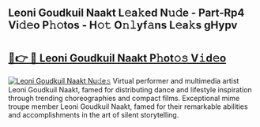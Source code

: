 ## Leoni Goudkuil Naakt L𝚎a𝚔ed N𝚞𝚍e - Part-Rp4 Vi𝚍𝚎o P𝚑𝚘tos - H𝚘𝚝 O𝚗𝚕yf𝚊ns L𝚎a𝚔s gHypv

# <h2><a href="http://kf5xhci.oniu.top/?m=Leoni+Goudkuil+Naakt">🔗👉 🔴 Leoni Goudkuil Naakt P𝚑ot𝚘𝚜 V𝚒d𝚎o</a></h2>

[![Leoni Goudkuil Naakt Nu𝚍e𝚜](https://i.imgur.com/0qMVB7G.gif)](http://kf5xhci.oniu.top/?m=Leoni+Goudkuil+Naakt)
Virtual performer and multimedia artist Leoni Goudkuil Naakt, famed for distributing dance and lifestyle inspiration through trending choreographies and compact films. Exceptional mime troupe member Leoni Goudkuil Naakt, famed for their remarkable abilities and accomplishments in the art of silent storytelling.  
